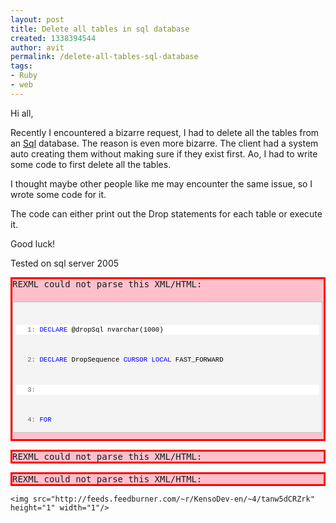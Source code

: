 ```yaml
---
layout: post
title: Delete all tables in sql database
created: 1338394544
author: avit
permalink: /delete-all-tables-sql-database
tags:
- Ruby
- web
---
```

<p>Hi all,</p>

<p>Recently I encountered a bizarre request, I had to delete all the tables from an <a href='http://www.kensodev.com/tag/sql/' target='_blank' title='Sql'>Sql</a> database. The reason is even more bizarre. The client had a system auto creating them without making sure if they exist first. Ao, I had to write some code to first delete all the tables.</p>

<p>I thought maybe other people like me may encounter the same issue, so I wrote some code for it.</p>

<p>The code can either print out the Drop statements for each table or execute it.</p>

<p>Good luck!</p>

<p>Tested on sql server 2005 <pre class='markdown-html-error' style='border: solid 3px red; background-color: pink'>REXML could not parse this XML/HTML: 
<div id="codeSnippetWrapper" style="border: 1px solid silver; padding: 4px; font-size: 8pt; margin: 20px 0px 10px; overflow: auto; width: 97.5%; cursor: text; direction: ltr; max-height: 200px; line-height: 12pt; font-family: &apos;Courier New&apos;,courier,monospace; background-color: #f4f4f4; text-align: left;">
<div id="codeSnippet" style="padding: 0px; font-size: 8pt; overflow: visible; width: 100%; color: black; direction: ltr; border-style: none; line-height: 12pt; font-family: &apos;Courier New&apos;,courier,monospace; background-color: #f4f4f4; text-align: left;">
<pre style="padding: 0px; font-size: 8pt; margin: 0em; overflow: visible; width: 100%; color: black; direction: ltr; border-style: none; line-height: 12pt; font-family: &apos;Courier New&apos;,courier,monospace; background-color: white; text-align: left;"><span id="lnum1" style="color: #606060;">   1:</span> <span style="color: #0000ff;">DECLARE</span> @dropSql nvarchar(1000)</pre>
<!--CRLF-->
<pre style="padding: 0px; font-size: 8pt; margin: 0em; overflow: visible; width: 100%; color: black; direction: ltr; border-style: none; line-height: 12pt; font-family: &apos;Courier New&apos;,courier,monospace; background-color: #f4f4f4; text-align: left;"><span id="lnum2" style="color: #606060;">   2:</span> <span style="color: #0000ff;">DECLARE</span> DropSequence <span style="color: #0000ff;">CURSOR</span> <span style="color: #0000ff;">LOCAL</span> FAST_FORWARD</pre>
<!--CRLF-->
<pre style="padding: 0px; font-size: 8pt; margin: 0em; overflow: visible; width: 100%; color: black; direction: ltr; border-style: none; line-height: 12pt; font-family: &apos;Courier New&apos;,courier,monospace; background-color: white; text-align: left;"><span id="lnum3" style="color: #606060;">   3:</span></pre>
<!--CRLF-->
<pre style="padding: 0px; font-size: 8pt; margin: 0em; overflow: visible; width: 100%; color: black; direction: ltr; border-style: none; line-height: 12pt; font-family: &apos;Courier New&apos;,courier,monospace; background-color: #f4f4f4; text-align: left;"><span id="lnum4" style="color: #606060;">   4:</span> <span style="color: #0000ff;">FOR</span></pre>
<!--CRLF-->
<pre style="padding: 0px; font-size: 8pt; margin: 0em; overflow: visible; width: 100%; color: black; direction: ltr; border-style: none; line-height: 12pt; font-family: &apos;Courier New&apos;,courier,monospace; background-color: white; text-align: left;"><span id="lnum5" style="color: #606060;">   5:</span>     <span style="color: #0000ff;">SELECT</span></pre>
<!--CRLF-->
<pre style="padding: 0px; font-size: 8pt; margin: 0em; overflow: visible; width: 100%; color: black; direction: ltr; border-style: none; line-height: 12pt; font-family: &apos;Courier New&apos;,courier,monospace; background-color: #f4f4f4; text-align: left;"><span id="lnum6" style="color: #606060;">   6:</span>         N<span style="color: #006080;">&apos;DROP TABLE &apos;</span> + QUOTENAME(TABLE_SCHEMA) + N<span style="color: #006080;">&apos;.&apos;</span> + QUOTENAME(TABLE_NAME)</pre>
<!--CRLF-->
<pre style="padding: 0px; font-size: 8pt; margin: 0em; overflow: visible; width: 100%; color: black; direction: ltr; border-style: none; line-height: 12pt; font-family: &apos;Courier New&apos;,courier,monospace; background-color: white; text-align: left;"><span id="lnum7" style="color: #606060;">   7:</span>     <span style="color: #0000ff;">FROM</span></pre>
<!--CRLF-->
<pre style="padding: 0px; font-size: 8pt; margin: 0em; overflow: visible; width: 100%; color: black; direction: ltr; border-style: none; line-height: 12pt; font-family: &apos;Courier New&apos;,courier,monospace; background-color: #f4f4f4; text-align: left;"><span id="lnum8" style="color: #606060;">   8:</span>         INFORMATION_SCHEMA.TABLES</pre>
<!--CRLF-->
<pre style="padding: 0px; font-size: 8pt; margin: 0em; overflow: visible; width: 100%; color: black; direction: ltr; border-style: none; line-height: 12pt; font-family: &apos;Courier New&apos;,courier,monospace; background-color: white; text-align: left;"><span id="lnum9" style="color: #606060;">   9:</span>     <span style="color: #0000ff;">WHERE</span></pre>
<!--CRLF-->
<pre style="padding: 0px; font-size: 8pt; margin: 0em; overflow: visible; width: 100%; color: black; direction: ltr; border-style: none; line-height: 12pt; font-family: &apos;Courier New&apos;,courier,monospace; background-color: #f4f4f4; text-align: left;"><span id="lnum10" style="color: #606060;">  10:</span>         TABLE_TYPE = <span style="color: #006080;">&apos;BASE TABLE&apos;</span></pre>
<!--CRLF-->
<pre style="padding: 0px; font-size: 8pt; margin: 0em; overflow: visible; width: 100%; color: black; direction: ltr; border-style: none; line-height: 12pt; font-family: &apos;Courier New&apos;,courier,monospace; background-color: white; text-align: left;"><span id="lnum11" style="color: #606060;">  11:</span>             <span style="color: #0000ff;">AND</span></pre>
<!--CRLF-->
<pre style="padding: 0px; font-size: 8pt; margin: 0em; overflow: visible; width: 100%; color: black; direction: ltr; border-style: none; line-height: 12pt; font-family: &apos;Courier New&apos;,courier,monospace; background-color: #f4f4f4; text-align: left;"><span id="lnum12" style="color: #606060;">  12:</span>         OBJECTPROPERTY(OBJECT_ID(QUOTENAME(TABLE_SCHEMA) + N<span style="color: #006080;">&apos;.&apos;</span> + QUOTENAME(TABLE_NAME)), <span style="color: #006080;">&apos;IsMSShipped&apos;</span>) = 0</pre>
<!--CRLF-->
<pre style="padding: 0px; font-size: 8pt; margin: 0em; overflow: visible; width: 100%; color: black; direction: ltr; border-style: none; line-height: 12pt; font-family: &apos;Courier New&apos;,courier,monospace; background-color: white; text-align: left;"><span id="lnum13" style="color: #606060;">  13:</span></pre>
<!--CRLF-->
<pre style="padding: 0px; font-size: 8pt; margin: 0em; overflow: visible; width: 100%; color: black; direction: ltr; border-style: none; line-height: 12pt; font-family: &apos;Courier New&apos;,courier,monospace; background-color: #f4f4f4; text-align: left;"><span id="lnum14" style="color: #606060;">  14:</span>     <span style="color: #0000ff;">OPEN</span> DropSequence</pre>
<!--CRLF-->
<pre style="padding: 0px; font-size: 8pt; margin: 0em; overflow: visible; width: 100%; color: black; direction: ltr; border-style: none; line-height: 12pt; font-family: &apos;Courier New&apos;,courier,monospace; background-color: white; text-align: left;"><span id="lnum15" style="color: #606060;">  15:</span>     <span style="color: #0000ff;">WHILE</span> 1 = 1</pre>
<!--CRLF-->
<pre style="padding: 0px; font-size: 8pt; margin: 0em; overflow: visible; width: 100%; color: black; direction: ltr; border-style: none; line-height: 12pt; font-family: &apos;Courier New&apos;,courier,monospace; background-color: #f4f4f4; text-align: left;"><span id="lnum16" style="color: #606060;">  16:</span>         <span style="color: #0000ff;">BEGIN</span></pre>
<!--CRLF-->
<pre style="padding: 0px; font-size: 8pt; margin: 0em; overflow: visible; width: 100%; color: black; direction: ltr; border-style: none; line-height: 12pt; font-family: &apos;Courier New&apos;,courier,monospace; background-color: white; text-align: left;"><span id="lnum17" style="color: #606060;">  17:</span>             <span style="color: #0000ff;">FETCH</span> <span style="color: #0000ff;">NEXT</span> <span style="color: #0000ff;">FROM</span> DropSequence <span style="color: #0000ff;">INTO</span> @dropSql</pre>
<!--CRLF-->
<pre style="padding: 0px; font-size: 8pt; margin: 0em; overflow: visible; width: 100%; color: black; direction: ltr; border-style: none; line-height: 12pt; font-family: &apos;Courier New&apos;,courier,monospace; background-color: #f4f4f4; text-align: left;"><span id="lnum18" style="color: #606060;">  18:</span></pre>
<!--CRLF-->
<pre style="padding: 0px; font-size: 8pt; margin: 0em; overflow: visible; width: 100%; color: black; direction: ltr; border-style: none; line-height: 12pt; font-family: &apos;Courier New&apos;,courier,monospace; background-color: white; text-align: left;"><span id="lnum19" style="color: #606060;">  19:</span>                 <span style="color: #0000ff;">IF</span> <span style="color: #cc6633;">@@FETCH_STATUS</span> &lt;&gt; 0 <span style="color: #0000ff;">BREAK</span></pre>
<!--CRLF-->
<pre style="padding: 0px; font-size: 8pt; margin: 0em; overflow: visible; width: 100%; color: black; direction: ltr; border-style: none; line-height: 12pt; font-family: &apos;Courier New&apos;,courier,monospace; background-color: #f4f4f4; text-align: left;"><span id="lnum20" style="color: #606060;">  20:</span>                     <span style="color: #0000ff;">RAISERROR</span> (@dropSql , 0, 1) <span style="color: #0000ff;">WITH</span> NOWAIT</pre>
<!--CRLF-->
<pre style="padding: 0px; font-size: 8pt; margin: 0em; overflow: visible; width: 100%; color: black; direction: ltr; border-style: none; line-height: 12pt; font-family: &apos;Courier New&apos;,courier,monospace; background-color: white; text-align: left;"><span id="lnum21" style="color: #606060;">  21:</span></pre>
<!--CRLF-->
<pre style="padding: 0px; font-size: 8pt; margin: 0em; overflow: visible; width: 100%; color: black; direction: ltr; border-style: none; line-height: 12pt; font-family: &apos;Courier New&apos;,courier,monospace; background-color: #f4f4f4; text-align: left;"><span id="lnum22" style="color: #606060;">  22:</span>             --<span style="color: #0000ff;">EXEC</span>(@dropSql )</pre>
<!--CRLF-->
<pre style="padding: 0px; font-size: 8pt; margin: 0em; overflow: visible; width: 100%; color: black; direction: ltr; border-style: none; line-height: 12pt; font-family: &apos;Courier New&apos;,courier,monospace; background-color: white; text-align: left;"><span id="lnum23" style="color: #606060;">  23:</span>             <span style="color: #0000ff;">PRINT</span> @dropSql</pre>
<!--CRLF-->
<pre style="padding: 0px; font-size: 8pt; margin: 0em; overflow: visible; width: 100%; color: black; direction: ltr; border-style: none; line-height: 12pt; font-family: &apos;Courier New&apos;,courier,monospace; background-color: #f4f4f4; text-align: left;"><span id="lnum24" style="color: #606060;">  24:</span>         <span style="color: #0000ff;">END</span></pre>
<!--CRLF-->
<pre style="padding: 0px; font-size: 8pt; margin: 0em; overflow: visible; width: 100%; color: black; direction: ltr; border-style: none; line-height: 12pt; font-family: &apos;Courier New&apos;,courier,monospace; background-color: white; text-align: left;"><span id="lnum25" style="color: #606060;">  25:</span></pre>
<!--CRLF-->
<pre style="padding: 0px; font-size: 8pt; margin: 0em; overflow: visible; width: 100%; color: black; direction: ltr; border-style: none; line-height: 12pt; font-family: &apos;Courier New&apos;,courier,monospace; background-color: #f4f4f4; text-align: left;"><span id="lnum26" style="color: #606060;">  26:</span> <span style="color: #0000ff;">CLOSE</span> DropSequence</pre>
<!--CRLF-->
<pre style="padding: 0px; font-size: 8pt; margin: 0em; overflow: visible; width: 100%; color: black; direction: ltr; border-style: none; line-height: 12pt; font-family: &apos;Courier New&apos;,courier,monospace; background-color: white; text-align: left;"><span id="lnum27" style="color: #606060;">  27:</span> <span style="color: #0000ff;">DEALLOCATE</span> DropSequence</pre>
<!--CRLF--></pre></p>
<pre class='markdown-html-error' style='border: solid 3px red; background-color: pink'>REXML could not parse this XML/HTML: 
</div></pre><pre class='markdown-html-error' style='border: solid 3px red; background-color: pink'>REXML could not parse this XML/HTML: 
</div></pre>
      
    <img src="http://feeds.feedburner.com/~r/KensoDev-en/~4/tanw5dCRZrk" height="1" width="1"/>
